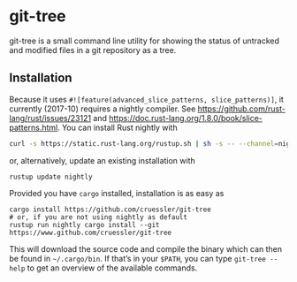 # git-tree

git-tree is a small command line utility for showing the status of untracked
and modified files in a git repository as a tree.

## Installation

Because it uses `#![feature(advanced_slice_patterns, slice_patterns)]`, it
currently (2017-10) requires a nightly compiler. See
https://github.com/rust-lang/rust/issues/23121 and
https://doc.rust-lang.org/1.8.0/book/slice-patterns.html.
You can install Rust nightly with

```bash
curl -s https://static.rust-lang.org/rustup.sh | sh -s -- --channel=nightly
```
or, alternatively, update an existing installation with

```
rustup update nightly
```

Provided you have `cargo` installed, installation is as easy as

```
cargo install https://github.com/cruessler/git-tree
# or, if you are not using nightly as default
rustup run nightly cargo install --git https://www.github.com/cruessler/git-tree 
```

This will download the source code and compile the binary which can then be
found in `~/.cargo/bin`. If that’s in your `$PATH`, you can type `git-tree
--help` to get an overview of the available commands.
